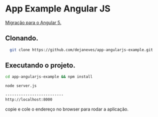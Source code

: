 # App Example Angular JS

[Migração para o Angular 5.](https://github.com/dejaneves/app-angularjs-migration)

## Clonando.

```bash
  git clone https://github.com/dejaneves/app-angularjs-example.git
```

## Executando o projeto.

```bash
cd app-angularjs-example && npm install
```

```bash
node server.js

--------------------------
http://localhost:8000
```

copie e cole o endereço no browser para rodar a aplicação.
